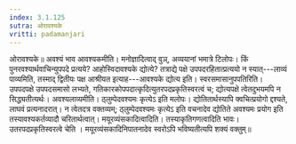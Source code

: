 ```yaml
---
index: 3.1.125
sutra: ओरावश्यके
vritti: padamanjari
---
```


 ओरावश्यके॥ अवश्यं भाव आवश्यकमीति। मनोज्ञादित्वाद् वुञ्, अव्ययानां भमात्रे टिलोपः। किं पुनरवश्यार्थवाचिन्युपपदे प्रत्यये? आहोस्विदावश्यके द्योत्ये? तत्राद्ये पक्षे उपपदरहितात्प्रत्ययो न स्यात्---लाव्यं पाव्यमिति, तस्माद् द्वितीयः पक्ष आश्रीयत इत्याह---आवश्यके द्योत्य इति। स्वरसमासानुपपतिरिति। उपपदपक्षे उपपदसमासो लभ्यते, गतिकारकोपपदात्कृदित्युतरपदप्रकृतिस्वरत्वं च; द्योत्यपक्षे त्वेतदुभयमपि न सिद्ध्यतीत्यर्थः। अवश्यलाव्यमीति। ठ्लुम्पेदवश्यमः कृत्येऽ इति मलोपः। द्योतितार्थस्यापि क्वचित्प्रयोगो द्दश्यते, लाघवं प्रत्यनादरात्। न त्वेतदत्र वक्तव्यम्; ठ्लुम्पेदवश्यमः कृत्येऽ इति वचनादेव द्योतिते अवश्यमः प्रयोग इति तस्यावश्यकर्तव्यादौ चरितार्थत्वात्। मयूरव्यंसकादित्वादिति। तस्याकृतिगणत्वादिति भावः। उतरपदप्रकृतिस्वरत्वे चेति । मयूरव्यंसकादिनिपातनादेव स्वरोऽपि भविष्यतीत्यपि शक्यं वक्तुम्॥